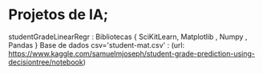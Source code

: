 # Projetos de IA;

  studentGradeLinearRegr : Bibliotecas { SciKitLearn, Matplotlib , Numpy , Pandas }
  Base de dados csv='student-mat.csv' : (url: https://www.kaggle.com/samuelmjoseph/student-grade-prediction-using-decisiontree/notebook)
    
    
    
